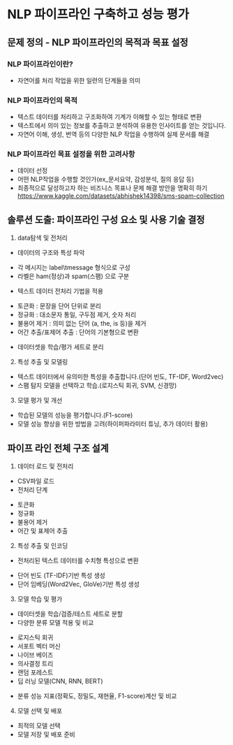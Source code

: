 # NLP 파이프라인 구축하고 성능 평가

## 문제 정의 - NLP 파이프라인의 목적과 목표 설정

### NLP 파이프라인이란?
* 자연어를 처리 작업을 위한 일련의 단계들을 의미

### NLP 파이프라인의 목적
- 텍스트 데이터를 처리하고 구조화하여 기계가 이해할 수 있는 형태로 변환
- 텍스트에서 의미 있는 정보를 추출하고 분석하여 유용한 인사이트를 얻는 것입니다.
- 자연어 이해, 생성, 번역 등의 다양한 NLP 작업을 수행하여 실제 문서를 해결

### NLP 파이프라인 목표 설정을 위한 고려사항
- 데이터 선정
- 어떤 NLP작업을 수행할 것인가(ex_문서요약, 감성분석, 질의 응답 등)
- 최종적으로 달성하고자 하는 비즈니스 목표나 문제 해결 방안을 명확히 하기
https://www.kaggle.com/datasets/abhishek14398/sms-spam-collection

## 솔루션 도출: 파이프라인 구성 요소 및 사용 기술 결정

1. data탐색 및 전처리
* 데이터의 구조와 특성 파악
- 각 메시지는 label\tmessage 형식으로 구성
- 라벨은 ham(정상)과 spam(스팸) 으로 구분

* 텍스트 데이터 전처리 기법을 적용
- 토큰화 : 문장을 단어 단위로 분리
- 정규화 : 대소문자 통일, 구두점 제거, 숫자 처리
- 불용어 제거 : 의미 없는 단어 (a, the, is 등)을 제거
- 어간 추출/표제어 추출 : 단어의 기본형으로 변환

* 데이터셋을 학습/평가 세트로 분리

2. 특성 추출 및 모델링
* 텍스트 데이터에서 유의미한 특성을 추출합니다.(단어 빈도, TF-IDF, Word2vec)
* 스팸 탐지 모델을 선택하고 학습.(로지스틱 회귀, SVM, 신경망)

3. 모델 평가 및 개선
* 학습된 모델의 성능을 평가합니다.(F1-score)
* 모델 성능 향상을 위한 방법을 고려(하이퍼파라미터 튜닝, 추가 데이터 활용)

## 파이프 라인 전체 구조 설계

1. 데이터 로드 및 전처리
* CSV파일 로드
* 전처리 단계
- 토큰화
- 정규화
- 불용어 제거
- 어간 및 표제어 추출

2. 특성 추출 및 인코딩
* 전처리된 텍스트 데이터를 수치형 특성으로 변환
- 단어 빈도 (TF-IDF)기반 특성 생성
- 단어 임베딩(Word2Vec, GloVe)기반 특성 생성

3. 모델 학습 및 평가
* 데이터셋을 학습/검증/테스트 세트로 분할
* 다양한 분류 모델 적용 및 비교
- 로지스틱 회귀
- 서포트 벡터 머신
- 나이브 베이즈
- 의사결정 트리
- 랜덤 포레스트
- 딥 러닝 모델(CNN, RNN, BERT)
* 분류 성능 지표(정확도, 정밀도, 재현율, F1-score)계산 및 비교

4. 모델 선택 및 배포
* 최적의 모델 선택
* 모델 저장 및 배포 준비